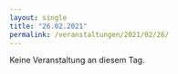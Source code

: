 ```yaml
---
layout: single
title: "26.02.2021"
permalink: /veranstaltungen/2021/02/26/
---
```


Keine Veranstaltung an diesem Tag.
